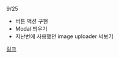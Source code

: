 9/25

- 버튼 액션 구현
- Modal 띄우기
- 지난번에 사용했던 image uploader 써보기

[링크](https://devchallenges.io/challenges/rYyhwJAxMfES5jNQ9YsP)
